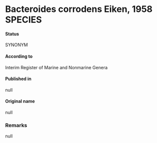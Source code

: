 # Bacteroides corrodens Eiken, 1958 SPECIES

#### Status
SYNONYM

#### According to
Interim Register of Marine and Nonmarine Genera

#### Published in
null

#### Original name
null

### Remarks
null